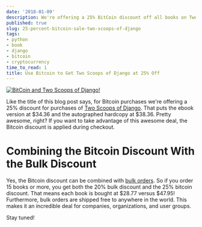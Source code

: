 ```yaml
---
date: '2018-01-09'
description: We're offering a 25% BitCoin discount off all books on Two Scoops Press.
published: true
slug: 25-percent-bitcoin-sale-two-scoops-of-django
tags:
- python
- book
- django
- bitcoin
- cryptocurrency
time_to_read: 1
title: Use Bitcoin to Get Two Scoops of Django at 25% Off
---
```


[![BitCoin and Two Scoops of Django!](https://raw.githubusercontent.com/pydanny/pydanny.github.com/master/static/bitcointsd111.png)](/25-percent-bitcoin-sale-two-scoops-of-django.html)

Like the title of this blog post says, for Bitcoin purchases we're
offering a 25% discount for purchases of [Two Scoops of
Django](https://www.roygreenfeld.com/products/two-scoops-of-django-1-11).
That puts the ebook version at $34.36 and the autographed hardcopy at
$38.36. Pretty awesome, right? If you want to take advantage of this
awesome deal, the Bitcoin discount is applied during checkout.

Combining the Bitcoin Discount With the Bulk Discount
=====================================================

Yes, the Bitcoin discount can be combined with [bulk
orders](https://www.roygreenfeld.com/products/two-scoops-of-django-1-11?variant=42846677327).
So if you order 15 books or more, you get both the 20% bulk discount and
the 25% bitcoin discount. That means each book is bought at $28.77
versus $47.95! Furthermore, bulk orders are shipped free to anywhere in
the world. This makes it an incredible deal for companies,
organizations, and user groups.

Stay tuned!
